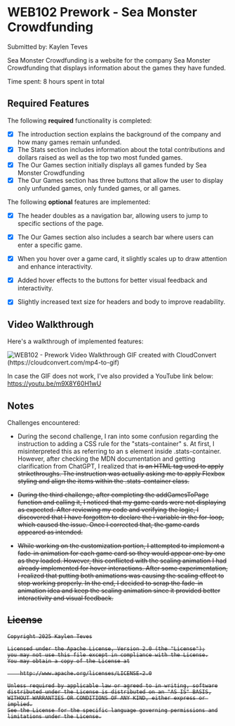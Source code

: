 # WEB102 Prework - Sea Monster Crowdfunding

Submitted by: Kaylen Teves

Sea Monster Crowdfunding is a website for the company Sea Monster Crowdfunding that displays information about the games they have funded.

Time spent: 8 hours spent in total

## Required Features

The following **required** functionality is completed:

* [X] The introduction section explains the background of the company and how many games remain unfunded.
* [X] The Stats section includes information about the total contributions and dollars raised as well as the top two most funded games.
* [X] The Our Games section initially displays all games funded by Sea Monster Crowdfunding
* [X] The Our Games section has three buttons that allow the user to display only unfunded games, only funded games, or all games.

The following **optional** features are implemented:

* [X] The header doubles as a navigation bar, allowing users to jump to specific sections of the page.
* [X] The Our Games section also includes a search bar where users can enter a specific game.
* [X] When you hover over a game card, it slightly scales up to draw attention and enhance interactivity.
* [X] Added hover effects to the buttons for better visual feedback and interactivity.
* [X] Slightly increased text size for headers and body to improve readability.


## Video Walkthrough

Here's a walkthrough of implemented features:

<img src='https://imgur.com/a/MstblTA' title='WEB102 - Prework Video Walkthrough' width='' alt='WEB102 - Prework Video Walkthrough' />
GIF created with CloudConvert (https://cloudconvert.com/mp4-to-gif)

In case the GIF does not work, I've also provided a YouTube link below:
https://youtu.be/m9X8Y60H1wU

## Notes

Challenges encountered:

* During the second challenge, I ran into some confusion regarding the instruction to adding a CSS rule for the "stats-container" s.
  At first, I misinterpreted this as referring to an s element inside .stats-container. However, after checking the MDN documentation and
  getting clarification from ChatGPT, I realized that <s> is an HTML tag used to apply strikethroughs. The instruction was actually asking me
  to apply Flexbox styling and align the items within the .stats-container class.

* During the third challenge, after completing the addGamesToPage function and calling it, I noticed that my game cards were not displaying
  as expected. After reviewing my code and verifying the logic, I discovered that I have forgotten to declare the i variable in the for-loop,
  which caused the issue. Once I corrected that, the game cards appeared as intended.

* While working on the customization portion, I attempted to implement a fade-in animation for each game card so they would appear one by one
  as they loaded. However, this conflicted with the scaling animation I had already implemented for hover interactions. After some experimentation,
  I realized that putting both animations was causing the scaling effect to stop working properly. In the end, I decided to scrap the fade-in
  animation idea and keep the scaling animation since it provided better interactivity and visual feedback.

## License

    Copyright 2025 Kaylen Teves

    Licensed under the Apache License, Version 2.0 (the "License");
    you may not use this file except in compliance with the License.
    You may obtain a copy of the License at

        http://www.apache.org/licenses/LICENSE-2.0

    Unless required by applicable law or agreed to in writing, software
    distributed under the License is distributed on an "AS IS" BASIS,
    WITHOUT WARRANTIES OR CONDITIONS OF ANY KIND, either express or implied.
    See the License for the specific language governing permissions and
    limitations under the License.
